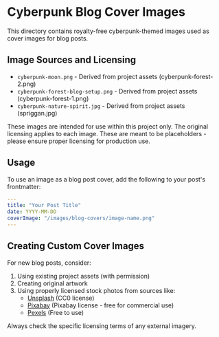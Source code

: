 # Cyberpunk Blog Cover Images

This directory contains royalty-free cyberpunk-themed images used as cover images for blog posts.

## Image Sources and Licensing

- `cyberpunk-moon.png` - Derived from project assets (cyberpunk-forest-2.png)
- `cyberpunk-forest-blog-setup.png` - Derived from project assets (cyberpunk-forest-1.png)
- `cyberpunk-nature-spirit.jpg` - Derived from project assets (spriggan.jpg)

These images are intended for use within this project only. The original licensing applies to each image. These are meant to be placeholders - please ensure proper licensing for production use.

## Usage

To use an image as a blog post cover, add the following to your post's frontmatter:

```yaml
---
title: "Your Post Title"
date: YYYY-MM-DD
coverImage: "/images/blog-covers/image-name.png"
---
```

## Creating Custom Cover Images

For new blog posts, consider:

1. Using existing project assets (with permission)
2. Creating original artwork
3. Using properly licensed stock photos from sources like:
   - [Unsplash](https://unsplash.com) (CC0 license)
   - [Pixabay](https://pixabay.com) (Pixabay license - free for commercial use)
   - [Pexels](https://pexels.com) (Free to use)

Always check the specific licensing terms of any external imagery. 